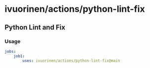 # ivuorinen/actions/python-lint-fix

## Python Lint and Fix

### Usage

```yaml
jobs:
    job1:
        uses: ivuorinen/actions/python-lint-fix@main
```
